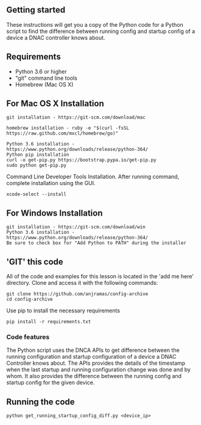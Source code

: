 ## Getting started

These instructions will get you a copy of the Python code for a Python script to find the difference between running config and startup config of a device a DNAC controller knows about.

## Requirements

- Python 3.6 or higher
- "git" command line tools
- Homebrew (Mac OS X)

## For Mac OS X Installation

```
git installation - https://git-scm.com/download/mac
```
```
homebrew installation - ruby -e "$(curl -fsSL https://raw.github.com/mxcl/homebrew/go)"
```
```
Python 3.6 installation - https://www.python.org/downloads/release/python-364/
Python pip installation
curl -o get-pip.py https://bootstrap.pypa.io/get-pip.py
sudo python get-pip.py
```
Command Line Developer Tools Installation. After running command, complete installation using the GUI.
```          
xcode-select --install
```

## For Windows Installation
```
git installation - https://git-scm.com/download/win
Python 3.6 installation - https://www.python.org/downloads/release/python-364/
Be sure to check box for "Add Python to PATH" during the installer
```

## 'GIT' this code

All of the code and examples for this lesson is located in the 'add me here' directory. Clone and access it with the following commands:

```
git clone https://github.com/anjramas/config-archive
cd config-archive
```
Use pip to install the necessary requirements
```
pip install -r requirements.txt
```

### Code features

The Python script uses the DNCA APIs to get difference between the running configuration and startup configuration of a device a DNAC Controller knows about. The APIs provides the details of the timestamp when the last startup and running configuration change was done and by whom. It also provides the difference between the running config and startup config for the given device.

## Running the code
```
python get_running_startup_config_diff.py <device_ip>
```
